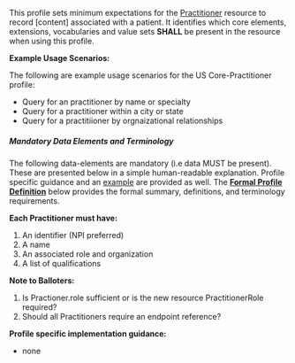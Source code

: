 This profile sets minimum expectations for the [Practitioner] resource to record [content] associated with a patient. It identifies which core elements, extensions, vocabularies and value sets **SHALL** be present in the resource when using this profile. 

**Example Usage Scenarios:**

The following are example usage scenarios for the US Core-Practitioner profile:

-   Query for an practitioner by name or specialty
-   Query for a practitioner within a city or state
-   Query for a practitiioner by orgnaizational relationships


##### Mandatory Data Elements and Terminology


The following data-elements are mandatory (i.e data MUST be present). These are presented below in a simple human-readable explanation.  Profile specific guidance and an [example](#example) are provided as well.  The [**Formal Profile Definition**](#profile) below provides the  formal summary, definitions, and  terminology requirements.  

**Each Practitioner must have:**

1.  An identifier (NPI preferred) 
1.  A name
1.  An associated role and organization
1.  A list of qualifications

**Note to Balloters:**

1. Is Practioner.role sufficient or is the new resource PractitionerRole required?
1. Should all Practitioners require an endpoint reference?

**Profile specific implementation guidance:**
 
* none

[Practitioner]: http://hl7-fhir.github.io/Practitioner.html
